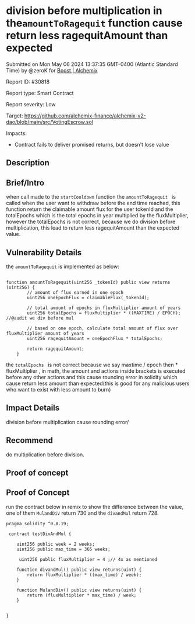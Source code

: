 
# division before multiplication in the`amountToRagequit` function cause return less ragequitAmount than expected

Submitted on Mon May 06 2024 13:37:35 GMT-0400 (Atlantic Standard Time) by @zeroK for [Boost | Alchemix](https://immunefi.com/bounty/alchemix-boost/)

Report ID: #30818

Report type: Smart Contract

Report severity: Low

Target: https://github.com/alchemix-finance/alchemix-v2-dao/blob/main/src/VotingEscrow.sol

Impacts:
- Contract fails to deliver promised returns, but doesn't lose value

## Description
## Brief/Intro
when call made to the `startCooldown` function the `amountToRagequit ` is called when the user want to withdraw before the end time reached, this function return the claimable amount flux for the user tokenId and the totalEpochs which is the total epochs in year multiplied by the fluxMultiplier, however the totalEpochs  is not correct, because we do division before multiplication, this lead to return less ragequitAmount  than the expected value.

## Vulnerability Details
the `amountToRagequit` is implemented as below:

```solidity 

function amountToRagequit(uint256 _tokenId) public view returns (uint256) {
        // amount of flux earned in one epoch
        uint256 oneEpochFlux = claimableFlux(_tokenId);

        // total amount of epochs in fluxMultiplier amount of years
        uint256 totalEpochs = fluxMultiplier * ((MAXTIME) / EPOCH); //@audit we div before mul

        // based on one epoch, calculate total amount of flux over fluxMultiplier amount of years
        uint256 ragequitAmount = oneEpochFlux * totalEpochs;

        return ragequitAmount;
    }
```
the `totalEpochs ` is not correct because we say maxtime / epoch then * fluxMultiplier , in math, the amount and actions inside brackets is executed before any other actions and this cause rounding error in solidity which cause return less amount than expected(this is good for any malicious users who want to exist with less amount to burn)

## Impact Details
division before multiplication cause rounding error/

## Recommend

do multiplication before division.

        
## Proof of concept
## Proof of Concept

run the contract below in remix to show the difference between the value, one of them `MulandDiv` return 730 and the `divandMul` return 728.

```solidity
pragma solidity ^0.8.19;

 contract testDivAndMul {

    uint256 public week = 2 weeks; 
    uint256 public max_time = 365 weeks;

     uint256 public fluxMultiplier = 4 ;// 4x as mentioned

    function divandMul() public view returns(uint) {
        return fluxMultiplier * ((max_time) / week);
    } 

    function MulandDiv() public view returns(uint) {
        return (fluxMultiplier * max_time) / week;
    } 

    
}
```